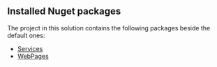 ## Installed Nuget packages
The project in this solution contains the following packages beside the default ones:

- [Services](https://github.com/SenseNet/sensenet)
- [WebPages](https://github.com/SenseNet/sn-webpages)